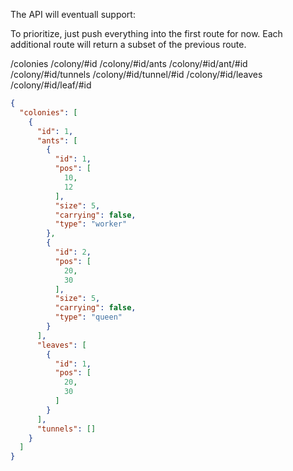 The API will eventuall support:

To prioritize, just push everything into the first route for now.
Each additional route will return a subset of the previous route.

/colonies
/colony/#id
/colony/#id/ants
/colony/#id/ant/#id
/colony/#id/tunnels
/colony/#id/tunnel/#id
/colony/#id/leaves
/colony/#id/leaf/#id

```JSON
{
  "colonies": [
    {
      "id": 1,
      "ants": [
        {
          "id": 1,
          "pos": [
            10,
            12
          ],
          "size": 5,
          "carrying": false,
          "type": "worker"
        },
        {
          "id": 2,
          "pos": [
            20,
            30
          ],
          "size": 5,
          "carrying": false,
          "type": "queen"
        }
      ],
      "leaves": [
        {
          "id": 1,
          "pos": [
            20,
            30
          ]
        }
      ],
      "tunnels": []
    }
  ]
}
```
